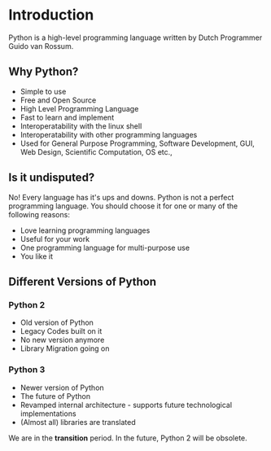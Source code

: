 # Introduction

Python is a high-level programming language written by Dutch Programmer Guido van Rossum.

## Why Python?

* Simple to use
* Free and Open Source
* High Level Programming Language
* Fast to learn and implement
* Interoperatability with the linux shell
* Interoperatability with other programming languages
* Used for General Purpose Programming, Software Development, GUI, Web Design, Scientific Computation, OS etc.,

## Is it undisputed?

No! Every language has it's ups and downs. Python is not a perfect programming language. You should choose it for one or many of the following reasons:

* Love learning programming languages
* Useful for your work
* One programming language for multi-purpose use
* You like it

## Different Versions of Python

### Python 2

* Old version of Python
* Legacy Codes built on it
* No new version anymore
* Library Migration going on

### Python 3

* Newer version of Python
* The future of Python
* Revamped internal architecture - supports future technological implementations
* (Almost all) libraries are translated

We are in the **transition** period. In the future, Python 2 will be obsolete.
